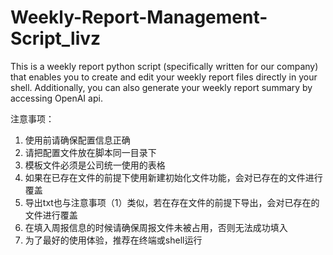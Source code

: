 # Weekly-Report-Management-Script_livz
This is a weekly report python script (specifically written for our company) that enables you to create and edit your weekly report files directly in your shell.
Additionally, you can also generate your weekly report summary by accessing OpenAI api.

注意事项：
1. 使用前请确保配置信息正确
2. 请把配置文件放在脚本同一目录下
3. 模板文件必须是公司统一使用的表格
4. 如果在已存在文件的前提下使用新建初始化文件功能，会对已存在的文件进行覆盖
5. 导出txt也与注意事项（1）类似，若在存在文件的前提下导出，会对已存在的文件进行覆盖
6. 在填入周报信息的时候请确保周报文件未被占用，否则无法成功填入
7. 为了最好的使用体验，推荐在终端或shell运行
